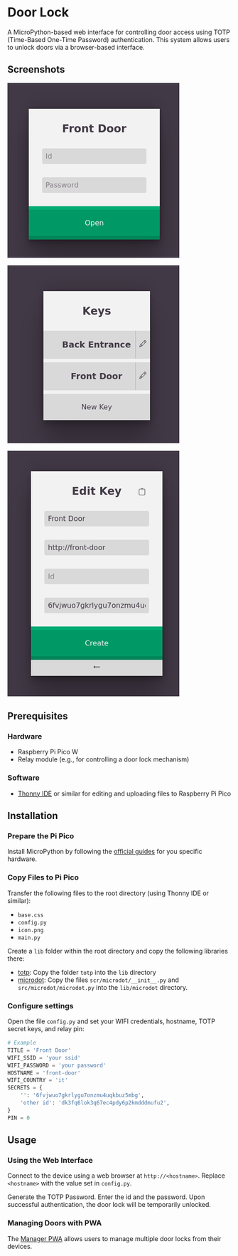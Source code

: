 # Door Lock

A MicroPython-based web interface for controlling door access using
TOTP (Time-Based One-Time Password) authentication.
This system allows users to unlock doors via a browser-based interface.

## Screenshots

![Web interface](screenshots/interface.png)

![Manager](screenshots/manager.png)

![Manager Create](screenshots/manager-create.png)

## Prerequisites

### Hardware

* Raspberry Pi Pico W
* Relay module (e.g., for controlling a door lock mechanism)

### Software

* [Thonny IDE](https://thonny.org/) or similar for editing and
  uploading files to Raspberry Pi Pico

## Installation

### Prepare the Pi Pico

Install MicroPython by following the [official guides](https://www.raspberrypi.com/documentation/microcontrollers/micropython.html)
for you specific hardware.

### Copy Files to Pi Pico

Transfer the following files to the root directory
(using Thonny IDE or similar):

* `base.css`
* `config.py`
* `icon.png`
* `main.py`

Create a `lib` folder within the root directory and copy the following
libraries there:

* [totp](https://github.com/eddmann/pico-2fa-totp):
  Copy the folder `totp` into the `lib` directory
* [microdot](https://github.com/miguelgrinberg/microdot):
  Copy the files `scr/microdot/__init__.py` and `src/microdot/microdot.py`
  into the `lib/microdot` directory.

### Configure settings

Open the file `config.py` and set your WIFI credentials, hostname,
TOTP secret keys, and relay pin:

```python
# Example
TITLE = 'Front Door'
WIFI_SSID = 'your ssid'
WIFI_PASSWORD = 'your password'
HOSTNAME = 'front-door'
WIFI_COUNTRY = 'it'
SECRETS = {
    '': '6fvjwuo7gkrlygu7onzmu4uqkbuz5mbg',
    'other id': 'dk3fq6lok3q67ec4pdy6p2kmdddmufu2',
}
PIN = 0
```

## Usage

### Using the Web Interface

Connect to the device using a web browser at `http://<hostname>`.
Replace `<hostname>` with the value set in `config.py`.

Generate the TOTP Password. Enter the id and the password.
Upon successful authentication, the door lock will be temporarily unlocked.

### Managing Doors with PWA

The [Manager PWA](https://unrud.github.io/door-lock) allows users
to manage multiple door locks from their devices.
